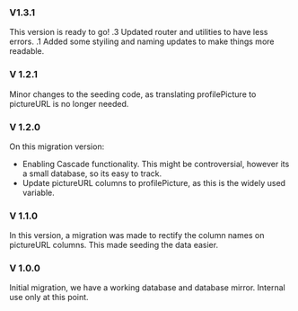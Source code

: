 ### V1.3.1

This version is ready to go!
.3 Updated router and utilities to have less errors.
.1 Added some styiling and naming updates to make things more readable.

### V 1.2.1

Minor changes to the seeding code, as translating profilePicture to pictureURL is no longer needed.

### V 1.2.0

On this migration version:

- Enabling Cascade functionality. This might be controversial, however its a small database, so its easy to track.
- Update pictureURL columns to profilePicture, as this is the widely used variable.

### V 1.1.0

In this version, a migration was made to rectify the column names on pictureURL columns.
This made seeding the data easier.

### V 1.0.0

Initial migration, we have a working database and database mirror.
Internal use only at this point.
